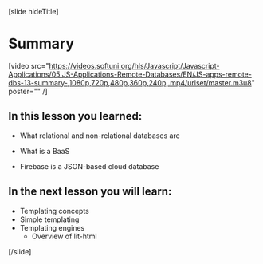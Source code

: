 [slide hideTitle]
# Summary

[video src="https://videos.softuni.org/hls/Javascript/Javascript-Applications/05.JS-Applications-Remote-Databases/EN/JS-apps-remote-dbs-13-summary-,1080p,720p,480p,360p,240p,.mp4/urlset/master.m3u8" poster="" /]

## In this lesson you learned:

- What relational and non-relational databases are

- What is a BaaS

- Firebase is a JSON-based cloud database


## In the next lesson you will learn:

- Templating concepts
- Simple templating
- Templating engines
  * Overview of lit-html

[/slide]
